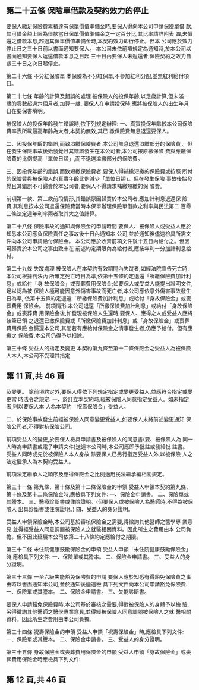 
## 第二十五條 保險單借款及契約效力的停止

要保人繳足保險費累積達有保單價值準備金時,要保人得向本公司申請保險單借 款,其可借金額上限為借款當日保單價值準備金之一定百分比,其比率請詳附表 四,未償還之借款本息,超過其保單價值準備金時,本契約效力即行停止。但本 公司應於效力停止日之三十日前以書面通知要保人。 本公司未依前項規定為通知時,於本公司以書面通知要保人返還借款本息之日起 三十日內要保人未返還者,保險契約之效力自該三十日之次日起停止。 

第二十六條 不分紅保險單 本保險為不分紅保單,不參加紅利分配,並無紅利給付項目。 

第二十七條 年齡的計算及錯誤的處理 被保險人的投保年齡,以足歲計算,但未滿一歲的零數超過六個月者,加算一歲, 要保人在申請投保時,應將被保險人的出生年月日在要保書填明。 

被保險人的投保年齡發生錯誤時,依下列規定辦理: 
一、真實投保年齡較本公司保險費率表所載最高年齡為大者,本契約無效,其已 繳保險費無息退還要保人。 

二、因投保年齡的錯誤,而致溢繳保險費者,本公司無息退還溢繳部分的保險費
。但在發生保險事故後始發覺且其錯誤發生在本公司者,本公司按原繳保險 費與應繳保險費的比例提高「單位日額」,而不退還溢繳部分的保險費。 

三、因投保年齡的錯誤,而致短繳保險費者,要保人得補繳短繳的保險費或按照 所付的保險費與被保險人的真實年齡比例減少「單位日額」。但在發生保險 事故後始發覺且其錯誤不可歸責於本公司者,要保人不得請求補繳短繳的保 險費。 

前項第一款、第二款前段情形,其錯誤原因歸責於本公司者,應加計利息退還保 險費,其利息按本公司退還保險費當時本保單辦理保險單借款之利率與民法第二 百零三條法定週年利率兩者取其大之值計算。 

第二十八條 保險事故的通知與保險金的申請時間 要保人、被保險人或受益人應於知悉本公司應負保險責任之事故後十日內通知本 公司,並於通知後儘速檢具所需文件向本公司申請給付保險金。 本公司應於收齊前項文件後十五日內給付之。但因可歸責於本公司之事由致未在 前述約定期限內為給付者,應按年利一分加計利息給付。 

第二十九條 失蹤處理 被保險人在本契約有效期間內失蹤者,如經法院宣告死亡時,本公司根據判決內 所確定死亡時日為準,依第十五條約定退還「所繳保險費加計利息」或給付「身 故保險金」或喪葬費用保險金;如要保人或受益人能提出證明文件,足以認為被 保險人極可能因意外傷害事故而死亡者,本公司應依意外傷害事故發生日為準, 依第十五條約定退還「所繳保險費加計利息」或給付「身故保險金」或喪葬費用 保險金。 前項情形,本公司退還「所繳保險費加計利息」或給付「身故保險金」或喪葬費 用保險金後,如發現被保險人生還時,要保人、應得之人或受益人應將該筆已領 之退還已繳保險費或「所繳保險費加計利息」或「身故保險金」或喪葬費用保險 金歸還本公司,其間若有應給付保險金之情事發生者,仍應予給付。但有應繳之 保險費,本公司仍得予以扣除。 

第三十條 受益人的指定及變更 本契約第九條至第十二條保險金之受益人為被保險人本人,本公司不受理其指定

## 第 11 頁,共 46 頁

及變更。 除前項約定外,要保人得依下列規定指定或變更受益人,並應符合指定或變更當 時法令之規定: 
一、於訂立本契約時,經被保險人同意指定受益人。如未指定者,則以要保人本 人為本契約「祝壽保險金」受益人。 

二、於保險事故發生前經被保險人同意變更受益人,如要保人未將前述變更通知 保險公司者,不得對抗保險公司。 

前項受益人的變更,於要保人檢具申請書及被保險人的同意書(要、被保險人為 同一人時為申請書或電子申請文件)送達本公司時,本公司應即予批註或發給批 註書。 受益人同時或先於被保險人本人身故,除要保人已另行指定受益人外,以被保險 人之法定繼承人為本契約受益人。 

前項法定繼承人之順序及應得保險金之比例適用民法繼承編相關規定。 

第三十一條 第九條、第十條及第十二條保險金的申領 受益人申領本契約第九條、第十條及第十二條保險金時,應檢具下列文件: 
一、保險金申請書。 二、保險單或其謄本。 三、醫療診斷書或住院證明。(但要保人或被保險人為醫師時,不得為被保險人 出具診斷書或住院證明。) 
四、受益人的身分證明。 

受益人申領保險金時,本公司基於審核保險金之需要,得徵詢其他醫師之醫學專 業意見,並得經受益人同意調閱被保險人之就醫相關資料。因此所生之費用由本 公司負擔。但不因此延展本公司依第二十八條約定應給付之期限。 

第三十二條 未住院健康鼓勵保險金的申領 受益人申領「未住院健康鼓勵保險金」時,應檢具下列文件: 
一、保險單或其謄本。 二、保險金申請書。 三、受益人的身分證明。 

第三十三條 一至六級失能豁免保險費的申請 要保人應於知悉有得豁免保險費之事由時以書面通知本公司,並於通知後儘速檢 具下列文件向本公司申請豁免保險費: 
一、保險單或其謄本。 二、保險金申請書。 三、失能診斷書。 

要保人申請豁免保險費時,本公司基於審核之需要,得對被保險人的身體予以檢 驗,另得徵詢其他醫師之醫學專業意見,並得經被保險人同意調閱被保險人之就 醫相關資料。因此所生之費用由本公司負擔。 

第三十四條 祝壽保險金的申領 受益人申領「祝壽保險金」時,應檢具下列文件: 
一、保險單或其謄本。 二、保險金申請書。 三、受益人的身分證明。 

第三十五條 身故保險金或喪葬費用保險金的申領 受益人申領「身故保險金」或喪葬費用保險金時應檢具下列文件: 

## 第 12 頁,共 46 頁

